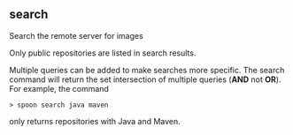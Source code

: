 ## search

Search the remote server for images

Only public repositories are listed in search results. 

Multiple queries can be added to make searches more specific. The search command will return the set intersection of multiple queries (**AND** not **OR**). For example, the command

	> spoon search java maven

only returns repositories with Java and Maven. 